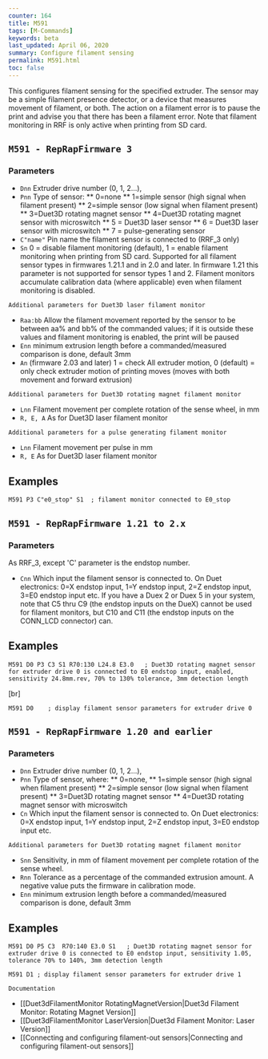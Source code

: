 ```yaml
---
counter: 164
title: M591
tags: [M-Commands] 
keywords: beta 
last_updated: April 06, 2020 
summary: Configure filament sensing 
permalink: M591.html
toc: false 
---
```



This configures filament sensing for the specified extruder. The sensor may be a simple filament presence detector, or a device that measures movement of filament, or both. The action on a filament error is to pause the print and advise you that there has been a filament error. Note that filament monitoring in RRF is only active when printing from SD card.

## ` M591 - RepRapFirmware 3  ` 

### Parameters

* `Dnn` Extruder drive number (0, 1, 2...),
* `Pnn` Type of sensor: 
** 0=none
** 1=simple sensor (high signal when filament present)
** 2=simple sensor (low signal when filament present)
** 3=Duet3D rotating magnet sensor
** 4=Duet3D rotating magnet sensor with microswitch
** 5 = Duet3D laser sensor
** 6 = Duet3D laser sensor with microswitch
** 7 = pulse-generating sensor
* `C"name"` Pin name the filament sensor is connected to (RRF_3 only)
* `Sn` 0 = disable filament monitoring (default), 1 = enable filament monitoring when printing from SD card. Supported for all filament sensor types in firmwares 1.21.1 and in 2.0 and later. In firmware 1.21 this parameter is not supported for sensor types 1 and 2. Filament monitors accumulate calibration data (where applicable) even when filament monitoring is disabled.

`Additional parameters for Duet3D laser filament monitor`

* `Raa:bb` Allow the filament movement reported by the sensor to be between aa% and bb% of the commanded values; if it is outside these values and filament monitoring is enabled, the print will be paused
* `Enn` minimum extrusion length before a commanded/measured comparison is done, default 3mm
* `An` (firmware 2.03 and later) 1 = check All extruder motion, 0 (default) = only check extruder motion of printing moves (moves with both movement and forward extrusion)

`Additional parameters for Duet3D rotating magnet filament monitor`

* `Lnn` Filament movement per complete rotation of the sense wheel, in mm
* `R, E, A` As for Duet3D laser filament monitor

`Additional parameters for a pulse generating filament monitor`

* `Lnn` Filament movement per pulse in mm
* `R, E` As for Duet3D laser filament monitor

## Examples

```
M591 P3 C"e0_stop" S1  ; filament monitor connected to E0_stop
```

## ` M591 - RepRapFirmware 1.21 to 2.x  ` 

### Parameters

As RRF_3, except 'C' parameter is the endstop number.

* `Cnn` Which input the filament sensor is connected to. On Duet electronics:  0=X endstop input, 1=Y endstop input, 2=Z endstop input, 3=E0 endstop input etc. If you have a Duex 2 or Duex 5 in your system, note that C5 thru C9 (the endstop inputs on the DueX) cannot be used for filament monitors, but C10 and C11 (the endstop inputs on the CONN_LCD connector) can.

## Examples

```
M591 D0 P3 C3 S1 R70:130 L24.8 E3.0   ; Duet3D rotating magnet sensor for extruder drive 0 is connected to E0 endstop input, enabled, sensitivity 24.8mm.rev, 70% to 130% tolerance, 3mm detection length
```

[br]

```
M591 D0    ; display filament sensor parameters for extruder drive 0
```

## ` M591 - RepRapFirmware 1.20 and earlier  ` 

### Parameters

* `Dnn` Extruder drive number (0, 1, 2...),
* `Pnn` Type of sensor, where: 
** 0=none, 
** 1=simple sensor (high signal when filament present)
** 2=simple sensor (low signal when filament present)
** 3=Duet3D rotating magnet sensor
** 4=Duet3D rotating magnet sensor with microswitch
* `Cn` Which input the filament sensor is connected to. On Duet electronics: 0=X endstop input, 1=Y endstop input, 2=Z endstop input, 3=E0 endstop input etc.

`Additional parameters for Duet3D rotating magnet filament monitor`

* `Snn` Sensitivity, in mm of filament movement per complete rotation of the sense wheel.  
* `Rnn` Tolerance as a percentage of the commanded extrusion amount. A negative value puts the firmware in calibration mode.
* `Enn` minimum extrusion length before a commanded/measured comparison is done, default 3mm

## Examples

```
M591 D0 P5 C3  R70:140 E3.0 S1   ; Duet3D rotating magnet sensor for extruder drive 0 is connected to E0 endstop input, sensitivity 1.05, tolerance 70% to 140%, 3mm detection length
```

```
M591 D1 ; display filament sensor parameters for extruder drive 1
```

`Documentation`

* [[Duet3dFilamentMonitor RotatingMagnetVersion|Duet3d Filament Monitor: Rotating Magnet Version]]
* [[Duet3dFilamentMonitor LaserVersion|Duet3d Filament Monitor: Laser Version]]
* [[Connecting and configuring filament-out sensors|Connecting and configuring filament-out sensors]]

